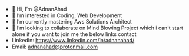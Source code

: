 - 👋 Hi, I’m @AdnanAhad
- 👀 I’m interested in Coding, Web Development
- 🌱 I’m currently mastering Aws Solutions Architect
- 💞️ I’m looking to collaborate on Mind Blowing Project which i can't start alone if you want to join me the below links contact
- LinkedIn: https://www.linkedin.com/in/adnanahad/
- Email: adnanahad@protonmail.com 

<!---
AdnanAhad/AdnanAhad is a ✨ special ✨ repository because its `README.md` (this file) appears on your GitHub profile.
You can click the Preview link to take a look at your changes.
--->
